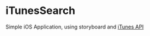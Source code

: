 # iTunesSearch

Simple iOS Application, using storyboard and <a href="https://developer.apple.com/library/archive/documentation/AudioVideo/Conceptual/iTuneSearchAPI/index.html">iTunes API</a>

